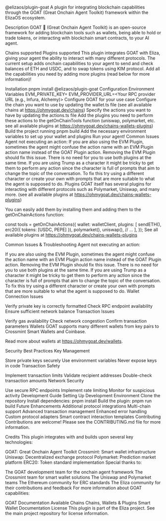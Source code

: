 @elizaos/plugin-goat
A plugin for integrating blockchain capabilities through the GOAT (Great Onchain Agent Toolkit) framework within the ElizaOS ecosystem.

Description
GOAT 🐐 (Great Onchain Agent Toolkit) is an open-source framework for adding blockchain tools such as wallets, being able to hold or trade tokens, or interacting with blockchain smart contracts, to your AI agent.

Chains supported
Plugins supported
This plugin integrates GOAT with Eliza, giving your agent the ability to interact with many different protocols. The current setup adds onchain capabilities to your agent to send and check balances of ETH and USDC, and to swap tokens using KIM protocol. Add all the capabilities you need by adding more plugins (read below for more information)!

Installation
pnpm install @elizaos/plugin-goat
Configuration
Environment Variables
EVM_PRIVATE_KEY=<Your EVM wallet private key>
EVM_PROVIDER_URL=<Your RPC provider URL (e.g., Infura, Alchemy)>
Configure GOAT for your use case
Configure the chain you want to use by updating the wallet.ts file (see all available chains at https://ohmygoat.dev/chains)
Specify the actions you want to have by updating the actions.ts file
Add the plugins you need to perform these actions to the getOnChainTools function (uniswap, polymarket, etc. see all available plugins at https://ohmygoat.dev/chains-wallets-plugins)
Build the project running pnpm build
Add the necessary environment variables to set up your wallet and plugins
Run your agent!
Common Issues
Agent not executing an action:
If you are also using the EVM Plugin, sometimes the agent might confuse the action name with an EVM Plugin action name instead of the GOAT Plugin action. Removing the EVM Plugin should fix this issue. There is no need for you to use both plugins at the same time.
If you are using Trump as a character it might be tricky to get them to perform any action since the character is full of prompts that aim to change the topic of the conversation. To fix this try using a different character or create your own with prompts that are more suitable to what the agent is supposed to do.
Plugins
GOAT itself has several plugins for interacting with different protocols such as Polymarket, Uniswap, and many more. (see all available plugins at https://ohmygoat.dev/chains-wallets-plugins)

You can easily add them by installing them and adding them to the getOnChainActions function:

const tools = getOnChainActions({
    wallet: walletClient,
    plugins: [
        sendETH(),
        erc20({ tokens: [USDC, PEPE] }),
        polymarket(),
        uniswap(),
        // ...
    ],
});
See all available plugins at https://ohmygoat.dev/chains-wallets-plugins

Common Issues & Troubleshooting
Agent not executing an action:

If you are also using the EVM Plugin, sometimes the agent might confuse the action name with an EVM Plugin action name instead of the GOAT Plugin action. Removing the EVM Plugin should fix this issue. There is no need for you to use both plugins at the same time.
If you are using Trump as a character it might be tricky to get them to perform any action since the character is full of prompts that aim to change the topic of the conversation. To fix this try using a different character or create your own with prompts that are more suitable to what the agent is supposed to do.
Wallet Connection Issues

Verify private key is correctly formatted
Check RPC endpoint availability
Ensure sufficient network balance
Transaction Issues

Verify gas availability
Check network congestion
Confirm transaction parameters
Wallets
GOAT supports many different wallets from key pairs to Crossmint Smart Wallets and Coinbase.

Read more about wallets at https://ohmygoat.dev/wallets.

Security Best Practices
Key Management

Store private keys securely
Use environment variables
Never expose keys in code
Transaction Safety

Implement transaction limits
Validate recipient addresses
Double-check transaction amounts
Network Security

Use secure RPC endpoints
Implement rate limiting
Monitor for suspicious activity
Development Guide
Setting Up Development Environment
Clone the repository
Install dependencies:
pnpm install
Build the plugin:
pnpm run build
Future Enhancements
Additional protocol integrations
Multi-chain support
Advanced transaction management
Enhanced error handling
Custom protocol adapters
Smart contract interaction templates
Contributing
Contributions are welcome! Please see the CONTRIBUTING.md file for more information.

Credits
This plugin integrates with and builds upon several key technologies:

GOAT: Great Onchain Agent Toolkit
Crossmint: Smart wallet infrastructure
Uniswap: Decentralized exchange protocol
Polymarket: Prediction market platform
ERC20: Token standard implementation
Special thanks to:

The GOAT development team for the onchain agent framework
The Crossmint team for smart wallet solutions
The Uniswap and Polymarket teams
The Ethereum community for ERC standards
The Eliza community for their contributions and feedback
For more information about GOAT capabilities:

GOAT Documentation
Available Chains
Chains, Wallets & Plugins
Smart Wallet Documentation
License
This plugin is part of the Eliza project. See the main project repository for license information.